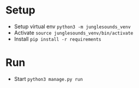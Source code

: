 # Setup
- Setup virtual env `python3 -m junglesounds_venv`
- Activate `source junglesounds_venv/bin/activate`
- Install `pip install -r requirements`

# Run 
- Start `python3 manage.py run`

